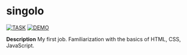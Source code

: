 # singolo

[![TASK](https://img.shields.io/badge/-TASK-green?style=flat)](https://github.com/rolling-scopes-school/tasks/blob/master/tasks/stage-0/simple-singolo.md)
[![DEMO](https://img.shields.io/badge/-DEMO-blue?style=flat)](https://pishuhott.github.io/simple-singolo/)

**Description**
My first job.
Familiarization with the basics of HTML, CSS, JavaScript.
